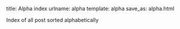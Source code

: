 title: Alpha index
urlname: alpha
template: alpha
save_as: alpha.html

Index of all post sorted alphabetically
